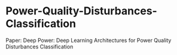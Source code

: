 # Power-Quality-Disturbances-Classification

Paper: Deep Power: Deep Learning Architectures for Power Quality Disturbances Classification
